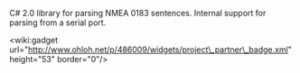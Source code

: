 C# 2.0 library for parsing NMEA 0183 sentences.  Internal support for parsing from a serial port.


&lt;wiki:gadget url="http://www.ohloh.net/p/486009/widgets/project\_partner\_badge.xml" height="53" border="0"/&gt;
